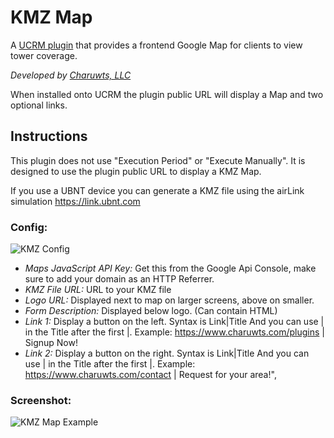 # KMZ Map
A [UCRM plugin](https://github.com/Ubiquiti-App/UCRM-plugins) that provides a frontend Google Map for clients to view tower coverage.

_Developed by [Charuwts, LLC](https://charuwts.com)_

When installed onto UCRM the plugin public URL will display a Map and two optional links.

## Instructions

This plugin does not use "Execution Period" or "Execute Manually". It is designed to use the plugin public URL to display a KMZ Map.

If you use a UBNT device you can generate a KMZ file using the airLink simulation https://link.ubnt.com

### Config:
![KMZ Config](https://s3.amazonaws.com/shared-charuwts/images/example_kmz_config.png)

- *Maps JavaScript API Key:* Get this from the Google Api Console, make sure to add your domain as an HTTP Referrer.
- *KMZ File URL:* URL to your KMZ file
- *Logo URL:* Displayed next to map on larger screens, above on smaller.
- *Form Description:* Displayed below logo. (Can contain HTML)
- *Link 1:* Display a button on the left. Syntax is Link|Title And you can use | in the Title after the first |. Example: https://www.charuwts.com/plugins | Signup Now!
- *Link 2:* Display a button on the right. Syntax is Link|Title And you can use | in the Title after the first |. Example: https://www.charuwts.com/contact | Request for your area!",

### Screenshot:
![KMZ Map Example](https://s3.amazonaws.com/shared-charuwts/images/kmz_map_example.png)